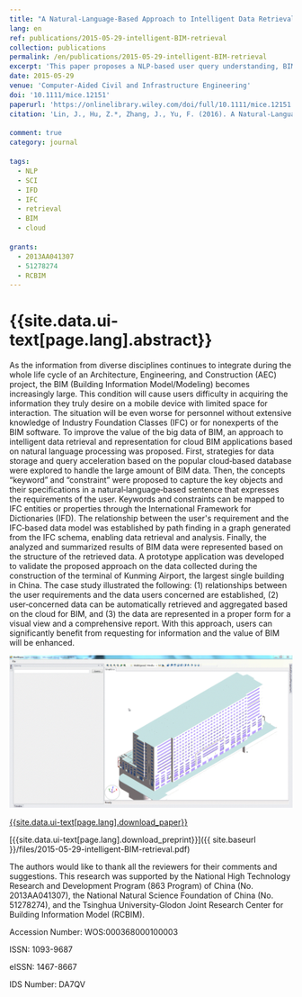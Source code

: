 ```yaml
---
title: "A Natural‐Language‐Based Approach to Intelligent Data Retrieval and Representation for Cloud BIM"
lang: en
ref: publications/2015-05-29-intelligent-BIM-retrieval
collection: publications
permalink: /en/publications/2015-05-29-intelligent-BIM-retrieval
excerpt: 'This paper proposes a NLP-based user query understanding, BIM data query and visualization method for non-experts.'
date: 2015-05-29
venue: 'Computer‐Aided Civil and Infrastructure Engineering'
doi: '10.1111/mice.12151'
paperurl: 'https://onlinelibrary.wiley.com/doi/full/10.1111/mice.12151'
citation: 'Lin, J., Hu, Z.*, Zhang, J., Yu, F. (2016). A Natural‐Language‐Based Approach to Intelligent Data Retrieval and Representation for Cloud BIM. <i>Computer‐Aided Civil and Infrastructure Engineering</i>, 31, 18-33. doi: 10.1111/mice.12151'

comment: true
category: journal

tags: 
  - NLP
  - SCI
  - IFD
  - IFC
  - retrieval
  - BIM
  - cloud

grants:
  - 2013AA041307
  - 51278274
  - RCBIM
---
```



{{site.data.ui-text[page.lang].abstract}}
====

As the information from diverse disciplines continues to integrate during the whole life cycle of an Architecture, Engineering, and Construction (AEC) project, the BIM (Building Information Model/Modeling) becomes increasingly large. This condition will cause users difficulty in acquiring the information they truly desire on a mobile device with limited space for interaction. The situation will be even worse for personnel without extensive knowledge of Industry Foundation Classes (IFC) or for nonexperts of the BIM software. To improve the value of the big data of BIM, an approach to intelligent data retrieval and representation for cloud BIM applications based on natural language processing was proposed. First, strategies for data storage and query acceleration based on the popular cloud‐based database were explored to handle the large amount of BIM data. Then, the concepts “keyword” and “constraint” were proposed to capture the key objects and their specifications in a natural‐language‐based sentence that expresses the requirements of the user. Keywords and constraints can be mapped to IFC entities or properties through the International Framework for Dictionaries (IFD). The relationship between the user's requirement and the IFC‐based data model was established by path finding in a graph generated from the IFC schema, enabling data retrieval and analysis. Finally, the analyzed and summarized results of BIM data were represented based on the structure of the retrieved data. A prototype application was developed to validate the proposed approach on the data collected during the construction of the terminal of Kunming Airport, the largest single building in China. The case study illustrated the following: (1) relationships between the user requirements and the data users concerned are established, (2) user‐concerned data can be automatically retrieved and aggregated based on the cloud for BIM, and (3) the data are represented in a proper form for a visual view and a comprehensive report. With this approach, users can significantly benefit from requesting for information and the value of BIM will be enhanced.

![Demo](/images/2015-05-29-intelligent-BIM-retrieval.gif)

[{{site.data.ui-text[page.lang].download_paper}}](https://onlinelibrary.wiley.com/doi/full/10.1111/mice.12151)

[{{site.data.ui-text[page.lang].download_preprint}}]({{ site.baseurl }}/files/2015-05-29-intelligent-BIM-retrieval.pdf)

The authors would like to thank all the reviewers for their comments and suggestions. This research was supported by the National High Technology Research and Development Program (863 Program) of China (No. 2013AA041307), the National Natural Science Foundation of China (No. 51278274), and the Tsinghua University-Glodon Joint Research Center for Building Information Model (RCBIM).

Accession Number: WOS:000368000100003

ISSN: 1093-9687

eISSN: 1467-8667

IDS Number: DA7QV
